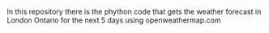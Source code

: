 In this repository there is the phython code that gets the weather forecast in London Ontario for the next 5 days using openweathermap.com
